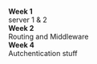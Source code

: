 **Week 1**  
server 1 & 2  
**Week 2**  
Routing and Middleware  
**Week 4**  
Autchentication stuff  
